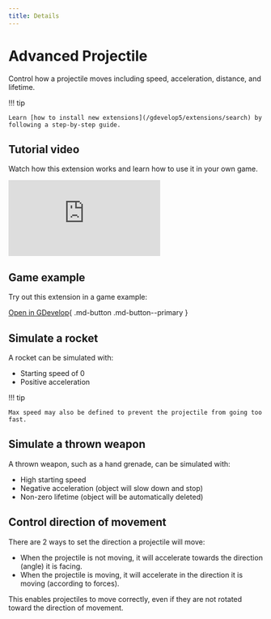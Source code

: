 ```yaml
---
title: Details
---
```

# Advanced Projectile

Control how a projectile moves including speed, acceleration, distance, and lifetime.

!!! tip

    Learn [how to install new extensions](/gdevelop5/extensions/search) by following a step-by-step guide.

## Tutorial video

Watch how this extension works and learn how to use it in your own game.

<div class="video-container">
  <iframe src="https://www.youtube.com/embed/5S0TG-Yf_b0" frameborder="0" allowfullscreen></iframe>
</div>

## Game example

Try out this extension in a game example:

[Open in GDevelop](https://editor.gdevelop.io/?project=example://advanced-projectile){ .md-button .md-button--primary }

## Simulate a rocket

A rocket can be simulated with:

- Starting speed of 0
- Positive acceleration

!!! tip

    Max speed may also be defined to prevent the projectile from going too fast.

## Simulate a thrown weapon

A thrown weapon, such as a hand grenade, can be simulated with:

- High starting speed
- Negative acceleration (object will slow down and stop)
- Non-zero lifetime (object will be automatically deleted)

## Control direction of movement

There are 2 ways to set the direction a projectile will move:

- When the projectile is not moving, it will accelerate towards the direction (angle) it is facing.
- When the projectile is moving, it will accelerate in the direction it is moving (according to forces).

This enables projectiles to move correctly, even if they are not rotated toward the direction of movement.